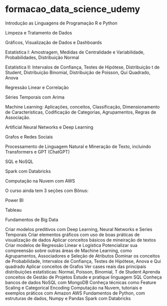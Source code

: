 # formacao_data_science_udemy

Introdução as Linguagens de Programação R e Python

Limpeza e Tratamento de Dados

Gráficos, Visualização de Dados e Dashboards

Estatística I: Amostragem, Medidas de Centralidade e Variabilidade, Probabilidades, Distribuição Normal

Estatística II: Intervalos de Confiança, Testes de Hipótese, Distribuição t de Student, Distribuição Binomial, Distribuição de Poisson, Qui Quadrado, Anova

Regressão Linear e Correlação

Séries Temporais com Arima

Machine Learning: Aplicações, conceitos, Classificação, Dimensionamento de Características, Codificação de Categorias, Agrupamentos, Regras de Associação.

Artificial Neural Networks e Deep Learning

Grafos e Redes Sociais

Processamento de Linguagem Natural e Mineração de Texto, incluindo Transformers e GPT (ChatGPT)

SQL e NoSQL

Spark com Databricks

Computação na Nuvem com AWS

O curso ainda tem 3 seções com Bônus:

Power BI

Tableau

Fundamentos de Big Data

Criar modelos preditivos com Deep Learning, Neural Networks e Series Temporais
Criar elementos gráficos com uso de boas práticas de visualização de dados
Aplicar conceitos básicos de mineiração de textos
Criar modelos de Regressão Linear e Logística
Potencializar sua compreensão sobre outras áreas de Machine Learning, como Agrupamentos, Associadores e Seleção de Atributos
Dominar os conceitos de Probabilidade, Intervalos de Confiança, Testes de Hipótese, Anova e Qui quadrado
Aplicar conceitos de Grafos
Ver cases reais das principais distribuições estatísticas: Normal, Poisson, Binomial, T de Student
Aprenda conceitos de Gestão de Projetos
Estude e pratique linguagem SQL
Conheça bancos de dados NoSQL com MongoDB
Conheça técnicas como Feature Scaling e Categorical Encoding
Computação na Nuvem, tutoriais e exemplos práticos com Amazon AWS
Fundamentos de Python, com estruturas de dados, Numpy e Pandas
Spark com Databricks
